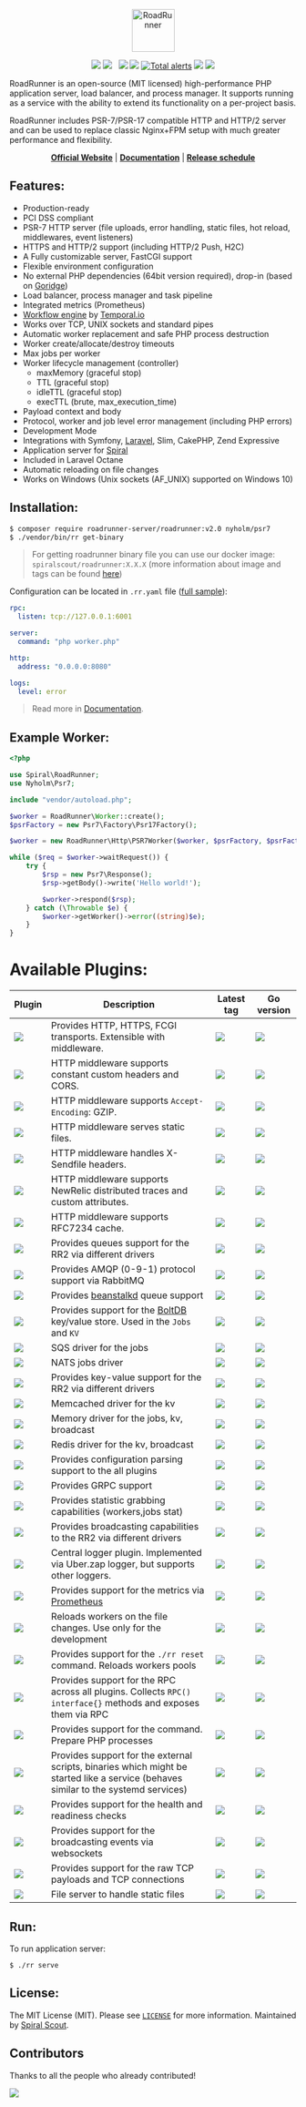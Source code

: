 <p align="center">
 <img src="https://user-images.githubusercontent.com/796136/50286124-6f7f3780-046f-11e9-9f45-e8fedd4f786d.png" height="75px" alt="RoadRunner">
</p>
<p align="center">
 <a href="https://packagist.org/packages/spiral/roadrunner"><img src="https://poser.pugx.org/spiral/roadrunner/version"></a>
	<a href="https://pkg.go.dev/github.com/roadrunner-server/roadrunner/v2?tab=doc"><img src="https://godoc.org/github.com/roadrunner-server/roadrunner/v2?status.svg"></a>
	<a href="https://github.com/roadrunner-server/roadrunner/actions"><img src="https://github.com/roadrunner-server/roadrunner/workflows/Linux/badge.svg" alt=""></a>
	<a href="https://github.com/roadrunner-server/roadrunner/actions"><img src="https://github.com/roadrunner-server/roadrunner/workflows/Linters/badge.svg" alt=""></a>
	<a href="https://goreportcard.com/report/github.com/roadrunner-server/roadrunner"><img src="https://goreportcard.com/badge/github.com/roadrunner-server/roadrunner"></a>
	<a href="https://codecov.io/gh/roadrunner-server/roadrunner/"><img src="https://codecov.io/gh/roadrunner-server/roadrunner/branch/master/graph/badge.svg"></a>
	<a href="https://lgtm.com/projects/g/roadrunner-server/roadrunner/alerts/"><img alt="Total alerts" src="https://img.shields.io/lgtm/alerts/g/roadrunner-server/roadrunner.svg?logo=lgtm&logoWidth=18"/></a>
	<a href="https://discord.gg/TFeEmCs"><img src="https://img.shields.io/badge/discord-chat-magenta.svg"></a>
	<a href="https://packagist.org/packages/spiral/roadrunner"><img src="https://img.shields.io/packagist/dd/spiral/roadrunner?style=flat-square"></a>
</p>

RoadRunner is an open-source (MIT licensed) high-performance PHP application server, load balancer, and process manager.
It supports running as a service with the ability to extend its functionality on a per-project basis.

RoadRunner includes PSR-7/PSR-17 compatible HTTP and HTTP/2 server and can be used to replace classic Nginx+FPM setup
with much greater performance and flexibility.

<p align="center">
	<a href="https://roadrunner.dev/"><b>Official Website</b></a> |
	<a href="https://roadrunner.dev/docs"><b>Documentation</b></a> |
    <a href="https://github.com/orgs/spiral/projects/2"><b>Release schedule</b></a>
</p>

Features:
--------
- Production-ready
- PCI DSS compliant
- PSR-7 HTTP server (file uploads, error handling, static files, hot reload, middlewares, event listeners)
- HTTPS and HTTP/2 support (including HTTP/2 Push, H2C)
- A Fully customizable server, FastCGI support
- Flexible environment configuration
- No external PHP dependencies (64bit version required), drop-in (based on [Goridge](https://github.com/roadrunner-server/goridge))
- Load balancer, process manager and task pipeline
- Integrated metrics (Prometheus)
- [Workflow engine](https://github.com/temporalio/sdk-php) by [Temporal.io](https://temporal.io)
- Works over TCP, UNIX sockets and standard pipes
- Automatic worker replacement and safe PHP process destruction
- Worker create/allocate/destroy timeouts
- Max jobs per worker
- Worker lifecycle management (controller)
    - maxMemory (graceful stop)
    - TTL (graceful stop)
    - idleTTL (graceful stop)
    - execTTL (brute, max_execution_time)
- Payload context and body
- Protocol, worker and job level error management (including PHP errors)
- Development Mode
- Integrations with Symfony, [Laravel](https://github.com/roadrunner-server/roadrunner-laravel), Slim, CakePHP, Zend Expressive
- Application server for [Spiral](https://github.com/spiral/framework)
- Included in Laravel Octane
- Automatic reloading on file changes
- Works on Windows (Unix sockets (AF_UNIX) supported on Windows 10)

Installation:
--------

```bash
$ composer require roadrunner-server/roadrunner:v2.0 nyholm/psr7
$ ./vendor/bin/rr get-binary
```

> For getting roadrunner binary file you can use our docker image: `spiralscout/roadrunner:X.X.X` (more information about
> image and tags can be found [here](https://hub.docker.com/r/spiralscout/roadrunner/))

Configuration can be located in `.rr.yaml`
file ([full sample](https://github.com/roadrunner-server/roadrunner/blob/master/.rr.yaml)):

```yaml
rpc:
  listen: tcp://127.0.0.1:6001

server:
  command: "php worker.php"

http:
  address: "0.0.0.0:8080"

logs:
  level: error
```

> Read more in [Documentation](https://roadrunner.dev/docs).

Example Worker:
--------

```php
<?php

use Spiral\RoadRunner;
use Nyholm\Psr7;

include "vendor/autoload.php";

$worker = RoadRunner\Worker::create();
$psrFactory = new Psr7\Factory\Psr17Factory();

$worker = new RoadRunner\Http\PSR7Worker($worker, $psrFactory, $psrFactory, $psrFactory);

while ($req = $worker->waitRequest()) {
    try {
        $rsp = new Psr7\Response();
        $rsp->getBody()->write('Hello world!');

        $worker->respond($rsp);
    } catch (\Throwable $e) {
        $worker->getWorker()->error((string)$e);
    }
}
```

# Available Plugins:

| Plugin                                             | Description                                                                                                                         | Latest tag                                                            | Go version                                                                        |
|----------------------------------------------------|-------------------------------------------------------------------------------------------------------------------------------------|-----------------------------------------------------------------------|-----------------------------------------------------------------------------------|
| ![](https://img.shields.io/badge/-HTTP-grey)       | Provides HTTP, HTTPS, FCGI transports. Extensible with middleware.                                                                  | ![](https://img.shields.io/github/v/tag/roadrunner-server/http)       | ![](https://img.shields.io/github/go-mod/go-version/roadrunner-server/http)       |
| ![](https://img.shields.io/badge/-Headers-grey)    | HTTP middleware supports constant custom headers and CORS.                                                                          | ![](https://img.shields.io/github/v/tag/roadrunner-server/headers)    | ![](https://img.shields.io/github/go-mod/go-version/roadrunner-server/headers)    |
| ![](https://img.shields.io/badge/-GZIP-grey)       | HTTP middleware supports `Accept-Encoding`: GZIP.                                                                                   | ![](https://img.shields.io/github/v/tag/roadrunner-server/gzip)       | ![](https://img.shields.io/github/go-mod/go-version/roadrunner-server/gzip)       |
| ![](https://img.shields.io/badge/-Static-grey)     | HTTP middleware serves static files.                                                                                                | ![](https://img.shields.io/github/v/tag/roadrunner-server/static)     | ![](https://img.shields.io/github/go-mod/go-version/roadrunner-server/static)     |
| ![](https://img.shields.io/badge/-Sendfile-grey)   | HTTP middleware handles X-Sendfile headers.                                                                                         | ![](https://img.shields.io/github/v/tag/roadrunner-server/send)       | ![](https://img.shields.io/github/go-mod/go-version/roadrunner-server/send)       |
| ![](https://img.shields.io/badge/-NewRelic-grey)   | HTTP middleware supports NewRelic distributed traces and custom attributes.                                                         | ![](https://img.shields.io/github/v/tag/roadrunner-server/new_relic)  | ![](https://img.shields.io/github/go-mod/go-version/roadrunner-server/new_relic)  |
| ![](https://img.shields.io/badge/-Cache-grey)      | HTTP middleware supports RFC7234 cache.                                                                                             | ![](https://img.shields.io/github/v/tag/roadrunner-server/cache)      | ![](https://img.shields.io/github/go-mod/go-version/roadrunner-server/cache)      |
| ![](https://img.shields.io/badge/-Jobs-grey)       | Provides queues support for the RR2 via different drivers                                                                           | ![](https://img.shields.io/github/v/tag/roadrunner-server/jobs)       | ![](https://img.shields.io/github/go-mod/go-version/roadrunner-server/jobs)       |
| ![](https://img.shields.io/badge/-AMQP-grey)       | Provides AMQP (0-9-1) protocol support via RabbitMQ                                                                                 | ![](https://img.shields.io/github/v/tag/roadrunner-server/amqp)       | ![](https://img.shields.io/github/go-mod/go-version/roadrunner-server/amqp)       |
| ![](https://img.shields.io/badge/-Beanstalk-grey)  | Provides [beanstalkd](https://github.com/beanstalkd/beanstalkd) queue support                                                       | ![](https://img.shields.io/github/v/tag/roadrunner-server/beanstalk)  | ![](https://img.shields.io/github/go-mod/go-version/roadrunner-server/beanstalk)  |
| ![](https://img.shields.io/badge/-Boltdb-grey)     | Provides support for the [BoltDB](https://github.com/etcd-io/bbolt) key/value store. Used in the `Jobs` and `KV`                    | ![](https://img.shields.io/github/v/tag/roadrunner-server/boltdb)     | ![](https://img.shields.io/github/go-mod/go-version/roadrunner-server/boltdb)     |
| ![](https://img.shields.io/badge/-SQS-grey)        | SQS driver for the jobs                                                                                                             | ![](https://img.shields.io/github/v/tag/roadrunner-server/sqs)        | ![](https://img.shields.io/github/go-mod/go-version/roadrunner-server/sqs)        |
| ![](https://img.shields.io/badge/-NATS-grey)       | NATS jobs driver                                                                                                                    | ![](https://img.shields.io/github/v/tag/roadrunner-server/nats)       | ![](https://img.shields.io/github/go-mod/go-version/roadrunner-server/nats)       |
| ![](https://img.shields.io/badge/-KV-grey)         | Provides key-value support for the RR2 via different drivers                                                                        | ![](https://img.shields.io/github/v/tag/roadrunner-server/kv)         | ![](https://img.shields.io/github/go-mod/go-version/roadrunner-server/kv)         |
| ![](https://img.shields.io/badge/-Memcached-grey)  | Memcached driver for the kv                                                                                                         | ![](https://img.shields.io/github/v/tag/roadrunner-server/memcached)  | ![](https://img.shields.io/github/go-mod/go-version/roadrunner-server/memcached)  |
| ![](https://img.shields.io/badge/-Memory-grey)     | Memory driver for the jobs, kv, broadcast                                                                                           | ![](https://img.shields.io/github/v/tag/roadrunner-server/memory)     | ![](https://img.shields.io/github/go-mod/go-version/roadrunner-server/memory)     |
| ![](https://img.shields.io/badge/-Redis-grey)      | Redis driver for the kv, broadcast                                                                                                  | ![](https://img.shields.io/github/v/tag/roadrunner-server/redis)      | ![](https://img.shields.io/github/go-mod/go-version/roadrunner-server/redis)      |
| ![](https://img.shields.io/badge/-Config-grey)     | Provides configuration parsing support to the all plugins                                                                           | ![](https://img.shields.io/github/v/tag/roadrunner-server/config)     | ![](https://img.shields.io/github/go-mod/go-version/roadrunner-server/config)     |
| ![](https://img.shields.io/badge/-GRPC-grey)       | Provides GRPC support                                                                                                               | ![](https://img.shields.io/github/v/tag/roadrunner-server/grpc)       | ![](https://img.shields.io/github/go-mod/go-version/roadrunner-server/grpc)       |
| ![](https://img.shields.io/badge/-Informer-grey)   | Provides statistic grabbing capabilities (workers,jobs stat)                                                                        | ![](https://img.shields.io/github/v/tag/roadrunner-server/informer)   | ![](https://img.shields.io/github/go-mod/go-version/roadrunner-server/informer)   |
| ![](https://img.shields.io/badge/-Broadcast-grey)  | Provides broadcasting capabilities to the RR2 via different drivers                                                                 | ![](https://img.shields.io/github/v/tag/roadrunner-server/broadcast)  | ![](https://img.shields.io/github/go-mod/go-version/roadrunner-server/broadcast)  |
| ![](https://img.shields.io/badge/-Logger-grey)     | Central logger plugin. Implemented via Uber.zap logger, but supports other loggers.                                                 | ![](https://img.shields.io/github/v/tag/roadrunner-server/logger)     | ![](https://img.shields.io/github/go-mod/go-version/roadrunner-server/logger)     |
| ![](https://img.shields.io/badge/-Metrics-grey)    | Provides support for the metrics via [Prometheus](https://prometheus.io/)                                                           | ![](https://img.shields.io/github/v/tag/roadrunner-server/metrics)    | ![](https://img.shields.io/github/go-mod/go-version/roadrunner-server/metrics)    |
| ![](https://img.shields.io/badge/-Reload-grey)     | Reloads workers on the file changes. Use only for the development                                                                   | ![](https://img.shields.io/github/v/tag/roadrunner-server/reload)     | ![](https://img.shields.io/github/go-mod/go-version/roadrunner-server/reload)     |
| ![](https://img.shields.io/badge/-Resetter-grey)   | Provides support for the `./rr reset` command. Reloads workers pools                                                                | ![](https://img.shields.io/github/v/tag/roadrunner-server/resetter)   | ![](https://img.shields.io/github/go-mod/go-version/roadrunner-server/resetter)   |
| ![](https://img.shields.io/badge/-RPC-grey)        | Provides support for the RPC across all plugins. Collects `RPC() interface{}` methods and exposes them via RPC                      | ![](https://img.shields.io/github/v/tag/roadrunner-server/rpc)        | ![](https://img.shields.io/github/go-mod/go-version/roadrunner-server/rpc)        |
| ![](https://img.shields.io/badge/-Server-grey)     | Provides support for the command. Prepare PHP processes                                                                             | ![](https://img.shields.io/github/v/tag/roadrunner-server/server)     | ![](https://img.shields.io/github/go-mod/go-version/roadrunner-server/server)     |
| ![](https://img.shields.io/badge/-Service-grey)    | Provides support for the external scripts, binaries which might be started like a service (behaves similar to the systemd services) | ![](https://img.shields.io/github/v/tag/roadrunner-server/service)    | ![](https://img.shields.io/github/go-mod/go-version/roadrunner-server/service)    |
| ![](https://img.shields.io/badge/-Status-grey)     | Provides support for the health and readiness checks                                                                                | ![](https://img.shields.io/github/v/tag/roadrunner-server/status)     | ![](https://img.shields.io/github/go-mod/go-version/roadrunner-server/status)     |
| ![](https://img.shields.io/badge/-Websockets-grey) | Provides support for the broadcasting events via websockets                                                                         | ![](https://img.shields.io/github/v/tag/roadrunner-server/websockets) | ![](https://img.shields.io/github/go-mod/go-version/roadrunner-server/websockets) |
| ![](https://img.shields.io/badge/-TCP-grey)        | Provides support for the raw TCP payloads and TCP connections                                                                       | ![](https://img.shields.io/github/v/tag/roadrunner-server/tcp)        | ![](https://img.shields.io/github/go-mod/go-version/roadrunner-server/tcp)        |
| ![](https://img.shields.io/badge/-Fileserver-grey) | File server to handle static files                                                                                                  | ![](https://img.shields.io/github/v/tag/roadrunner-server/fileserver) | ![](https://img.shields.io/github/go-mod/go-version/roadrunner-server/fileserver) |

Run:
----
To run application server:

```
$ ./rr serve
```

License:
--------
The MIT License (MIT). Please see [`LICENSE`](./LICENSE) for more information. Maintained
by [Spiral Scout](https://spiralscout.com).

## Contributors

Thanks to all the people who already contributed!

<a href="https://github.com/roadrunner-server/roadrunner/graphs/contributors">
  <img src="https://contributors-img.web.app/image?repo=roadrunner-server/roadrunner" />
</a>
